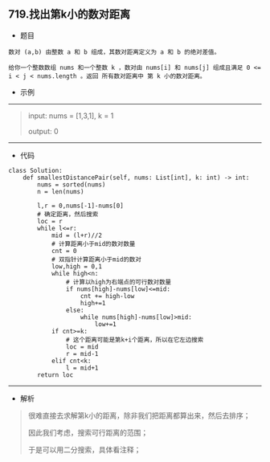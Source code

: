 719.找出第k小的数对距离
----------
 - 题目
> 
    数对 (a,b) 由整数 a 和 b 组成，其数对距离定义为 a 和 b 的绝对差值。

    给你一个整数数组 nums 和一个整数 k ，数对由 nums[i] 和 nums[j] 组成且满足 0 <= i < j < nums.length 。返回 所有数对距离中 第 k 小的数对距离。
 - 示例
 ----------
> input: nums = [1,3,1], k = 1
>
> output: 0
 ----------
 - 代码
 >
> 
    class Solution:
        def smallestDistancePair(self, nums: List[int], k: int) -> int:
            nums = sorted(nums)
            n = len(nums)
    
            l,r = 0,nums[-1]-nums[0]
            # 确定距离，然后搜索
            loc = r
            while l<=r:
                mid = (l+r)//2
                # 计算距离小于mid的数对数量
                cnt = 0
                # 双指针计算距离小于mid的数对
                low,high = 0,1
                while high<n:
                    # 计算以high为右端点的可行数对数量
                    if nums[high]-nums[low]<=mid:
                        cnt += high-low
                        high+=1
                    else:
                        while nums[high]-nums[low]>mid:
                            low+=1
                if cnt>=k:
                    # 这个距离可能是第k+i个距离，所以在它左边搜索
                    loc = mid
                    r = mid-1
                elif cnt<k:
                    l = mid+1
            return loc

 ----------
 - 解析
 > 
> 很难直接去求解第k小的距离，除非我们把距离都算出来，然后去排序；
> 
> 因此我们考虑，搜索可行距离的范围；
> 
> 于是可以用二分搜索，具体看注释；
> 